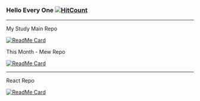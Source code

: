 ### Hello Every One [![HitCount](http://hits.dwyl.com/SeonHyungJo/SeonHyungJo.svg)](http://hits.dwyl.com/SeonHyungJo/SeonHyungJo)

---

My Study Main Repo

[![ReadMe Card](https://github-readme-stats.vercel.app/api/pin/?username=im-d-team&repo=Dev-Docs&theme=dracula)](https://github.com/im-d-team/Dev-Docs)

This Month - Mew Repo

[![ReadMe Card](https://github-readme-stats.vercel.app/api/pin/?username=SeonHyungJo&repo=metatag-generator-for-notion&theme=dracula)](https://github.com/SeonHyungJo/metatag-generator-for-notion)

---

React Repo

[![ReadMe Card](https://github-readme-stats.vercel.app/api/pin/?username=SeonHyungJo&repo=reactjs-interview-questions-korean&theme=dracula)](https://github.com/SeonHyungJo/reactjs-interview-questions-korean)

